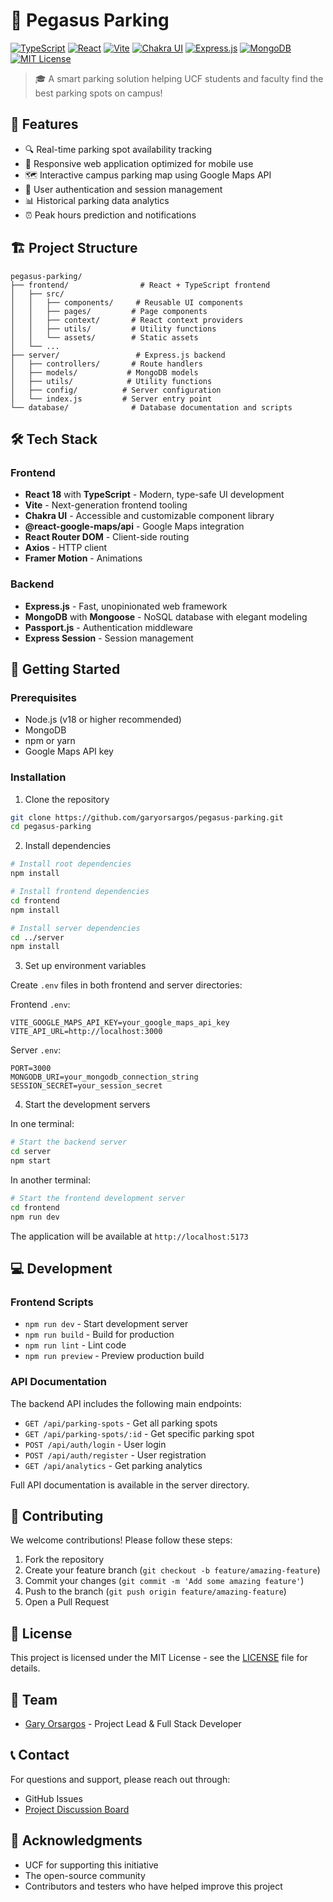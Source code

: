 # 🚗 Pegasus Parking

[![TypeScript](https://img.shields.io/badge/TypeScript-007ACC?style=flat&logo=typescript&logoColor=white)](https://www.typescriptlang.org/)
[![React](https://img.shields.io/badge/React-20232A?style=flat&logo=react&logoColor=61DAFB)](https://reactjs.org/)
[![Vite](https://img.shields.io/badge/Vite-646CFF?style=flat&logo=vite&logoColor=white)](https://vitejs.dev/)
[![Chakra UI](https://img.shields.io/badge/Chakra_UI-319795?style=flat&logo=chakra-ui&logoColor=white)](https://chakra-ui.com/)
[![Express.js](https://img.shields.io/badge/Express.js-000000?style=flat&logo=express&logoColor=white)](https://expressjs.com/)
[![MongoDB](https://img.shields.io/badge/MongoDB-4EA94B?style=flat&logo=mongodb&logoColor=white)](https://www.mongodb.com/)
[![MIT License](https://img.shields.io/badge/License-MIT-green.svg)](https://choosealicense.com/licenses/mit/)

> 🎓 A smart parking solution helping UCF students and faculty find the best parking spots on campus!

## 🌟 Features

- 🔍 Real-time parking spot availability tracking
- 📱 Responsive web application optimized for mobile use
- 🗺️ Interactive campus parking map using Google Maps API
- 🔐 User authentication and session management
- 📊 Historical parking data analytics
- ⏰ Peak hours prediction and notifications

## 🏗️ Project Structure

```
pegasus-parking/
├── frontend/                # React + TypeScript frontend
│   ├── src/
│   │   ├── components/     # Reusable UI components
│   │   ├── pages/         # Page components
│   │   ├── context/       # React context providers
│   │   ├── utils/         # Utility functions
│   │   └── assets/        # Static assets
│   └── ...
├── server/                 # Express.js backend
│   ├── controllers/       # Route handlers
│   ├── models/           # MongoDB models
│   ├── utils/            # Utility functions
│   ├── config/          # Server configuration
│   └── index.js         # Server entry point
└── database/              # Database documentation and scripts
```

## 🛠️ Tech Stack

### Frontend
- **React 18** with **TypeScript** - Modern, type-safe UI development
- **Vite** - Next-generation frontend tooling
- **Chakra UI** - Accessible and customizable component library
- **@react-google-maps/api** - Google Maps integration
- **React Router DOM** - Client-side routing
- **Axios** - HTTP client
- **Framer Motion** - Animations

### Backend
- **Express.js** - Fast, unopinionated web framework
- **MongoDB** with **Mongoose** - NoSQL database with elegant modeling
- **Passport.js** - Authentication middleware
- **Express Session** - Session management

## 🚀 Getting Started

### Prerequisites

- Node.js (v18 or higher recommended)
- MongoDB
- npm or yarn
- Google Maps API key

### Installation

1. Clone the repository
```bash
git clone https://github.com/garyorsargos/pegasus-parking.git
cd pegasus-parking
```

2. Install dependencies
```bash
# Install root dependencies
npm install

# Install frontend dependencies
cd frontend
npm install

# Install server dependencies
cd ../server
npm install
```

3. Set up environment variables

Create `.env` files in both frontend and server directories:

Frontend `.env`:
```env
VITE_GOOGLE_MAPS_API_KEY=your_google_maps_api_key
VITE_API_URL=http://localhost:3000
```

Server `.env`:
```env
PORT=3000
MONGODB_URI=your_mongodb_connection_string
SESSION_SECRET=your_session_secret
```

4. Start the development servers

In one terminal:
```bash
# Start the backend server
cd server
npm start
```

In another terminal:
```bash
# Start the frontend development server
cd frontend
npm run dev
```

The application will be available at `http://localhost:5173`

## 💻 Development

### Frontend Scripts
- `npm run dev` - Start development server
- `npm run build` - Build for production
- `npm run lint` - Lint code
- `npm run preview` - Preview production build

### API Documentation

The backend API includes the following main endpoints:

- `GET /api/parking-spots` - Get all parking spots
- `GET /api/parking-spots/:id` - Get specific parking spot
- `POST /api/auth/login` - User login
- `POST /api/auth/register` - User registration
- `GET /api/analytics` - Get parking analytics

Full API documentation is available in the server directory.

## 🤝 Contributing

We welcome contributions! Please follow these steps:

1. Fork the repository
2. Create your feature branch (`git checkout -b feature/amazing-feature`)
3. Commit your changes (`git commit -m 'Add some amazing feature'`)
4. Push to the branch (`git push origin feature/amazing-feature`)
5. Open a Pull Request

## 📝 License

This project is licensed under the MIT License - see the [LICENSE](LICENSE) file for details.

## 👥 Team

- [Gary Orsargos](https://github.com/garyorsargos) - Project Lead & Full Stack Developer

## 📞 Contact

For questions and support, please reach out through:
- GitHub Issues
- [Project Discussion Board](https://github.com/garyorsargos/pegasus-parking/discussions)

## 🙏 Acknowledgments

- UCF for supporting this initiative
- The open-source community
- Contributors and testers who have helped improve this project
